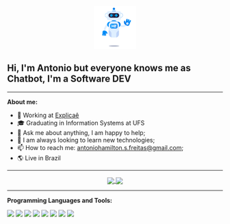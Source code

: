 <p align="center">
<img src="assets/robot.gif" width="100">
</p>

## Hi, I'm Antonio but everyone knows me as Chatbot, I'm a Software DEV

---

**About me:**

- 💼 Working at [Explicaê](https://explicae.com.br)
- 🎓 Graduating in Information Systems at UFS
- 💬 Ask me about anything, I am happy to help;
- 🔧 I am always looking to learn new technologies;
- 📫 How to reach me: antoniohamilton.s.freitas@gmail.com;
- 🌎 Live in Brazil

---

<p align="center">
  <a href="https://github.com/antoniohamilton/github-readme-stats">
    <img
      align="center"
      src="https://github-readme-stats.vercel.app/api/top-langs/?username=antoniohamilton&layout=compact&theme=dracula"
    />
  </a>
  <a href="https://github.com/antoniohamilton/github-readme-stats">
    <img
      align="center"
      height="165"
      src="https://github-readme-stats.vercel.app/api?username=antoniohamilton&show_icons=true&theme=dracula"
    />
  </a>
</p>

---

**Programming Languages and Tools:**

[<img height="25" src="https://img.shields.io/badge/JavaScript-ffff00.svg?&style=flat-square&logo=javascript&logoColor=000"></img>](https://developer.mozilla.org/pt-BR/docs/Web/JavaScript)
[<img height="25" src="https://img.shields.io/badge/TypeScript-007acc.svg?&style=flat-square&logo=typescript&logoColor=white"></img>](https://www.typescriptlang.org/docs/)
[<img height="25" src="https://img.shields.io/badge/React-60dafb.svg?&style=flat-square&logo=react&logoColor=white"></img>](https://pt-br.reactjs.org/docs/getting-started.html)
[<img height="25" src="https://img.shields.io/badge/Vue-42b883.svg?&style=flat-square&logo=vue.js&logoColor=white"></img>](https://vuejs.org/v2/guide/)
[<img height="25" src="https://img.shields.io/badge/NodeJS-303030.svg?&style=flat-square&logo=node.js&logoColor=white"></img>](https://nodejs.org/en/docs/)
[<img height="25" src="https://img.shields.io/badge/Material-33adff.svg?&style=flat-square&logo=material-ui&logoColor=white"></img>](https://material-ui.com/pt/)
[<img height="25" src="https://img.shields.io/badge/Bootstrap-9933CC.svg?&style=flat-square&logo=bootstrap&logoColor=white"></img>](https://getbootstrap.com)
[<img height="25" src="https://img.shields.io/badge/MongoDB-4db33D.svg?&style=flat-square&logo=MongoDB&logoColor=white"></img>](https://docs.mongodb.com)
